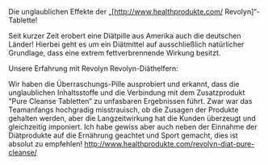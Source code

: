 
Die unglaublichen Effekte der „[http://www.healthprodukte.com/ Revolyn]“-Tablette!

Seit kurzer Zeit erobert eine Diätpille aus Amerika auch die deutschen Länder! Hierbei geht es um ein Diätmittel auf ausschließlich natürlicher Grundlage, dass eine extrem fettverbrennende Wirkung besitzt. 


Unsere Erfahrung mit Revolyn Revolyn-Diäthelfern: 

Wir haben die Überraschungs-Pille ausprobiert und erkannt, dass die unglaublichen Inhaltsstoffe und die Verbindung mit dem Zusatzprodukt "Pure Cleanse Tabletten“ zu unfasbaren Ergebnissen führt. Zwar war das Teamanfangs hochgradig misstrauisch, ob die Zusagen der Produkte gehalten werden, aber die Langzeitwirkung hat die Kunden überzeugt und gleichzeitig imponiert. Ich habe gewiss aber auch neben der Einnahme der Diätprodukte auf die Ernährung geachtet und Sport gemacht, dies ist absolut zu empfehlen!
http://www.healthprodukte.com/revolyn-diat-pure-cleanse/
